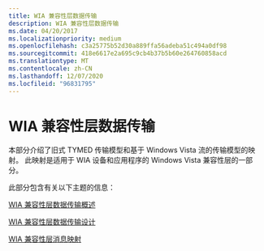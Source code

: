 ```yaml
---
title: WIA 兼容性层数据传输
description: WIA 兼容性层数据传输
ms.date: 04/20/2017
ms.localizationpriority: medium
ms.openlocfilehash: c3a25775b52d30a889ffa56adeba51c494a0df98
ms.sourcegitcommit: 418e6617e2a695c9cb4b37b5b60e264760858acd
ms.translationtype: MT
ms.contentlocale: zh-CN
ms.lasthandoff: 12/07/2020
ms.locfileid: "96831795"
---
```

# <a name="wia-compatibility-layer-data-transfers"></a>WIA 兼容性层数据传输


本部分介绍了旧式 TYMED 传输模型和基于 Windows Vista 流的传输模型的映射。 此映射是适用于 WIA 设备和应用程序的 Windows Vista 兼容性层的一部分。

此部分包含有关以下主题的信息：

[WIA 兼容性层数据传输概述](wia-compatibility-layer-data-transfers-overview.md)

[WIA 兼容性层数据传输设计](wia-compatibility-layer-data-transfer-design.md)

[WIA 兼容性层消息映射](wia-compatibility-layer-message-mapping.md)

 

 




